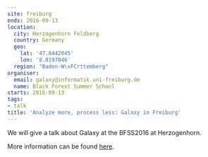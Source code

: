```yaml
---
site: freiburg
ends: 2016-09-13
location:
  city: Herzogenhorn Feldberg
  country: Germany
  geo:
    lat: '47.8442045'
    lon: '8.0197046'
  region: "Baden-W\xFCrttemberg"
organiser:
  email: galaxy@informatik.uni-freiburg.de
  name: Black Forest Summer School
starts: 2016-09-13
tags:
- talk
title: 'Analyze more, process less: Galaxy in Freiburg'
---
```


We will give a talk about Galaxy at the BFSS2016 at Herzogenhorn.

More information can be found [here](https://plantco.de/BFSS2016/).

